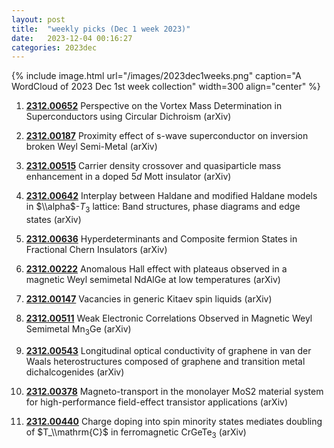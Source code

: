 ```yaml
---
layout: post
title:  "weekly picks (Dec 1 week 2023)"
date:   2023-12-04 00:16:27
categories: 2023dec
---
```



{% include image.html url="/images/2023dec1weeks.png" caption="A WordCloud of 2023 Dec 1st week collection" width=300 align="center" %}





1. **[2312.00652](http://arxiv.org/abs/2312.00652)** Perspective on the Vortex Mass Determination in Superconductors using Circular Dichroism (arXiv)

1. **[2312.00187](http://arxiv.org/abs/2312.00187)** Proximity effect of s-wave superconductor on inversion broken Weyl Semi-Metal (arXiv)

1. **[2312.00515](http://arxiv.org/abs/2312.00515)** Carrier density crossover and quasiparticle mass enhancement in a doped 5$d$ Mott insulator (arXiv)

1. **[2312.00642](http://arxiv.org/abs/2312.00642)** Interplay between Haldane and modified Haldane models in $\\alpha$-$T_{3}$ lattice: Band structures, phase diagrams and edge states (arXiv)

1. **[2312.00636](http://arxiv.org/abs/2312.00636)** Hyperdeterminants and Composite fermion States in Fractional Chern Insulators (arXiv)

1. **[2312.00222](http://arxiv.org/abs/2312.00222)** Anomalous Hall effect with plateaus observed in a magnetic Weyl semimetal NdAlGe at low temperatures (arXiv)

1. **[2312.00147](http://arxiv.org/abs/2312.00147)** Vacancies in generic Kitaev spin liquids (arXiv)

1. **[2312.00511](http://arxiv.org/abs/2312.00511)** Weak Electronic Correlations Observed in Magnetic Weyl Semimetal Mn$_3$Ge (arXiv)

1. **[2312.00543](http://arxiv.org/abs/2312.00543)** Longitudinal optical conductivity of graphene in van der Waals heterostructures composed of graphene and transition metal dichalcogenides (arXiv)

1. **[2312.00378](http://arxiv.org/abs/2312.00378)** Magneto-transport in the monolayer MoS2 material system for high-performance field-effect transistor applications (arXiv)

1. **[2312.00440](http://arxiv.org/abs/2312.00440)** Charge doping into spin minority states mediates doubling of $T_\\mathrm{C}$ in ferromagnetic CrGeTe$_3$ (arXiv)

